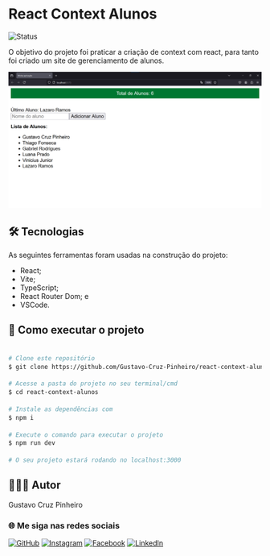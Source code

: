 # React Context Alunos

![Status](http://img.shields.io/static/v1?label=Status&message=Finalizado&color=GREEN&style=for-the-badge)

O objetivo do projeto foi praticar a criação de context com react, para tanto foi criado um site de gerenciamento de alunos.

![Demonstração da Aplicação](./demo.png)

## 🛠 Tecnologias

As seguintes ferramentas foram usadas na construção do projeto:

* React;
* Vite;
* TypeScript;
* React Router Dom; e
* VSCode.

## 🚀 Como executar o projeto

```bash

# Clone este repositório
$ git clone https://github.com/Gustavo-Cruz-Pinheiro/react-context-alunos.git

# Acesse a pasta do projeto no seu terminal/cmd
$ cd react-context-alunos

# Instale as dependências com
$ npm i

# Execute o comando para executar o projeto
$ npm run dev

# O seu projeto estará rodando no localhost:3000

```

## 👨🏽‍💻 Autor

Gustavo Cruz Pinheiro

### 🌐 Me siga nas redes sociais

<a href="https://github.com/Gustavo-Cruz-Pinheiro">![GitHub](https://img.shields.io/badge/github-%23121011.svg?style=for-the-badge&logo=github&logoColor=white)</a>
<a href="https://www.instagram.com/gusttavo.cruz_">![Instagram](https://img.shields.io/badge/Instagram-%23E4405F.svg?style=for-the-badge&logo=Instagram&logoColor=white)</a>
<a href="https://www.facebook.com/gustavocruzpinheiro">![Facebook](https://img.shields.io/badge/Facebook-%231877F2.svg?style=for-the-badge&logo=Facebook&logoColor=white)</a>
<a href="https://www.linkedin.com/in/gustavo-cruz-pinheiro-61b852217/">![LinkedIn](https://img.shields.io/badge/linkedin-%230077B5.svg?style=for-the-badge&logo=linkedin&logoColor=white)</a>
